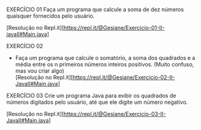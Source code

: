 EXERCÍCIO 01
Faça um programa que calcule a soma de dez números quaisquer fornecidos pelo usuário.

[Resolução no Repl.it][https://repl.it/@Gesiane/Exercicio-01-II-javaII#Main.java]

EXERCÍCIO 02
* Faça um programa que calcule o somatório, a soma dos quadrados e a média entre os n primeiros números inteiros positivos.
(Muito confuso, mas vou criar algo)   
[Resolução no Repl.it][https://repl.it/@Gesiane/Exercicio-02-II-JavaII#Main.java]

EXERCÍCIO 03
Crie um programa Java para exibir os quadrados de números digitados pelo usuário, até que ele digite um número negativo.

[Resolução no Repl.it][https://repl.it/@Gesiane/Exercicio-03-II-JavaII#Main.java]
